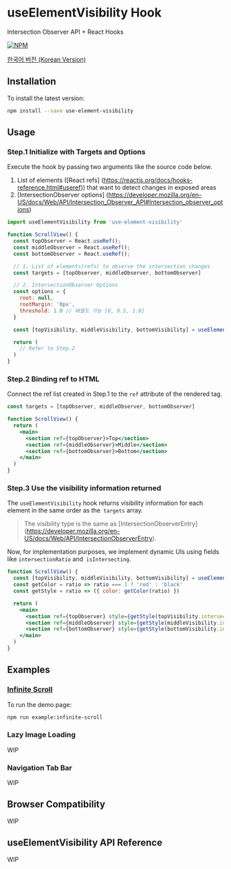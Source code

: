# useElementVisibility Hook
Intersection Observer API + React Hooks

[![NPM](https://img.shields.io/npm/v/use-element-visibility.svg)](https://www.npmjs.com/package/use-element-visibility)

[한국어 버전 (Korean Version)](README.ko.md)

## Installation

To install the latest version:
```sh
npm install --save use-element-visibility
```


## Usage

### Step.1 Initialize with Targets and Options

Execute the hook by passing two arguments like the source code below.
1. List of elements ([React refs] (https://reactjs.org/docs/hooks-reference.html#useref)) that want to detect changes in exposed areas
2. [IntersectionObserver options] (https://developer.mozilla.org/en-US/docs/Web/API/Intersection_Observer_API#Intersection_observer_options)

```jsx
import useElementVisibility from 'use-element-visibility'

function ScrollView() {
  const topObserver = React.useRef();
  const middleObserver = React.useRef();
  const bottomObserver = React.useRef();

  // 1. List of elements(refs) to observe the intersection changes
  const targets = [topObserver, middleObserver, bottomObserver]

  // 2. IntersectionObserver Options
  const options = {
    root: null,
    rootMargin: '0px',
    threshold: 1.0 // 배열도 가능 [0, 0.5, 1.0]
  }

  const [topVisibility, middleVisibility, bottomVisibility] = useElementVisibility(targets, options)

  return (
    // Refer to Step.2
  )
}
```

### Step.2 Binding ref to HTML

Connect the ref list created in Step.1 to the `ref` attribute of the rendered tag.

```jsx
const targets = [topObserver, middleObserver, bottomObserver]

function ScrollView() {
  return (
    <main>
      <section ref={topObserver}>Top</section>
      <section ref={middleObserver}>Middle</section>
      <section ref={bottomObserver}>Bottom</section>
    </main>
  )
}
```

### Step.3 Use the visibility information returned

The `useElementVisibility` hook returns visibility information for each element in the same order as the` targets` array.

> The visibility type is the same as [IntersectionObserverEntry] (https://developer.mozilla.org/en-US/docs/Web/API/IntersectionObserverEntry).

Now, for implementation purposes, we implement dynamic UIs using fields like `intersectionRatio` and` isIntersecting`.


```jsx
function ScrollView() {
  const [topVisibility, middleVisibility, bottomVisibility] = useElementVisibility(targets, options)
  const getColor = ratio => ratio === 1 ? 'red' : 'black'
  const getStyle = ratio => ({ color: getColor(ratio) })

  return (
    <main>
      <section ref={topObserver} style={getStyle(topVisibility.intersectionRatio)}>Top</section>
      <section ref={middleObserver} style={getStyle(middleVisibility.intersectionRatio)}>Middle</section>
      <section ref={bottomObserver} style={getStyle(bottomVisibility.intersectionRatio)}>Bottom</section>
    </main>
  )
}
```


## Examples

### [Infinite Scroll](/examples/infinite-scroll)

To run the demo page:
```sh
npm run example:infinite-scroll
```

### Lazy Image Loading

WIP

### Navigation Tab Bar

WIP


## Browser Compatibility

WIP

## useElementVisibility API Reference

WIP
